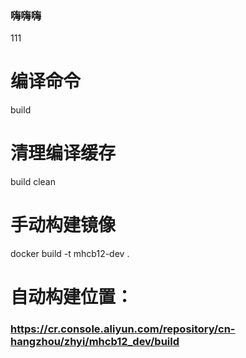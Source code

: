 <!--
 * @Author       : moli-pp
 * @Date         : 2025-03-17 15:59:48
 * @LastEditors  : moli-pp
 * @LastEditTime : 2025-03-19 22:47:30
 * @FilePath     : \MHCB12-dev-docker\README.md
 * @Description  : 
 * 
 * Copyright (c) 2025 by lym, All Rights Reserved. 
-->
### 嗨嗨嗨
111
# 编译命令
build
# 清理编译缓存
build clean
# 手动构建镜像
docker build -t mhcb12-dev .
# 自动构建位置：
### https://cr.console.aliyun.com/repository/cn-hangzhou/zhyi/mhcb12_dev/build